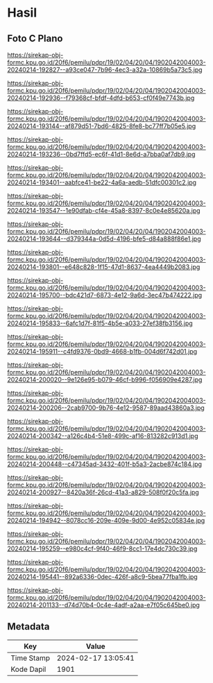 # Hasil

## Foto C Plano

https://sirekap-obj-formc.kpu.go.id/20f6/pemilu/pdpr/19/02/04/20/04/1902042004003-20240214-192827--a93ce047-7b96-4ec3-a32a-10869b5a73c5.jpg

https://sirekap-obj-formc.kpu.go.id/20f6/pemilu/pdpr/19/02/04/20/04/1902042004003-20240214-192936--f79368cf-bfdf-4dfd-b653-cf0f49e7743b.jpg

https://sirekap-obj-formc.kpu.go.id/20f6/pemilu/pdpr/19/02/04/20/04/1902042004003-20240214-193144--af879d51-7bd6-4825-8fe8-bc77ff7b05e5.jpg

https://sirekap-obj-formc.kpu.go.id/20f6/pemilu/pdpr/19/02/04/20/04/1902042004003-20240214-193236--0bd7ffd5-ec6f-41d1-8e6d-a7bba0af7db9.jpg

https://sirekap-obj-formc.kpu.go.id/20f6/pemilu/pdpr/19/02/04/20/04/1902042004003-20240214-193401--aabfce41-be22-4a6a-aedb-51dfc00301c2.jpg

https://sirekap-obj-formc.kpu.go.id/20f6/pemilu/pdpr/19/02/04/20/04/1902042004003-20240214-193547--1e90dfab-cf4e-45a8-8397-8c0e4e85620a.jpg

https://sirekap-obj-formc.kpu.go.id/20f6/pemilu/pdpr/19/02/04/20/04/1902042004003-20240214-193644--d379344a-0d5d-4196-bfe5-d84a888f86e1.jpg

https://sirekap-obj-formc.kpu.go.id/20f6/pemilu/pdpr/19/02/04/20/04/1902042004003-20240214-193801--e648c828-1f15-47d1-8637-4ea4449b2083.jpg

https://sirekap-obj-formc.kpu.go.id/20f6/pemilu/pdpr/19/02/04/20/04/1902042004003-20240214-195700--bdc421d7-6873-4e12-9a6d-3ec47b474222.jpg

https://sirekap-obj-formc.kpu.go.id/20f6/pemilu/pdpr/19/02/04/20/04/1902042004003-20240214-195833--6afc1d7f-81f5-4b5e-a033-27ef38fb3156.jpg

https://sirekap-obj-formc.kpu.go.id/20f6/pemilu/pdpr/19/02/04/20/04/1902042004003-20240214-195911--c4fd9376-0bd9-4668-b1fb-004d6f742d01.jpg

https://sirekap-obj-formc.kpu.go.id/20f6/pemilu/pdpr/19/02/04/20/04/1902042004003-20240214-200020--9e126e95-b079-46cf-b996-f056909e4287.jpg

https://sirekap-obj-formc.kpu.go.id/20f6/pemilu/pdpr/19/02/04/20/04/1902042004003-20240214-200206--2cab9700-9b76-4e12-9587-89aad43860a3.jpg

https://sirekap-obj-formc.kpu.go.id/20f6/pemilu/pdpr/19/02/04/20/04/1902042004003-20240214-200342--a126c4b4-51e8-499c-af16-813282c913d1.jpg

https://sirekap-obj-formc.kpu.go.id/20f6/pemilu/pdpr/19/02/04/20/04/1902042004003-20240214-200448--c47345ad-3432-401f-b5a3-2acbe874c184.jpg

https://sirekap-obj-formc.kpu.go.id/20f6/pemilu/pdpr/19/02/04/20/04/1902042004003-20240214-200927--8420a36f-26cd-41a3-a829-508f0f20c5fa.jpg

https://sirekap-obj-formc.kpu.go.id/20f6/pemilu/pdpr/19/02/04/20/04/1902042004003-20240214-194942--8078cc16-209e-409e-9d00-4e952c05834e.jpg

https://sirekap-obj-formc.kpu.go.id/20f6/pemilu/pdpr/19/02/04/20/04/1902042004003-20240214-195259--e980c4cf-9f40-46f9-8cc1-17e4dc730c39.jpg

https://sirekap-obj-formc.kpu.go.id/20f6/pemilu/pdpr/19/02/04/20/04/1902042004003-20240214-195441--892a6336-0dec-426f-a8c9-5bea77fba1fb.jpg

https://sirekap-obj-formc.kpu.go.id/20f6/pemilu/pdpr/19/02/04/20/04/1902042004003-20240214-201133--d74d70b4-0c4e-4adf-a2aa-e7f05c645be0.jpg


## Metadata

| Key        | Value               |
| ---------- | ------------------- |
| Time Stamp | 2024-02-17 13:05:41 |
| Kode Dapil | 1901                |



